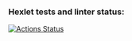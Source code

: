 ### Hexlet tests and linter status:
[![Actions Status](https://github.com/DrkMon/frontend-project-lvl2/workflows/hexlet-check/badge.svg)](https://github.com/DrkMon/frontend-project-lvl2/actions)